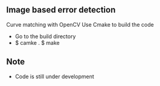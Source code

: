 ## Image based error detection
Curve matching with OpenCV
Use Cmake to build the code
* Go to the build directory
* $ camke .
  $ make
## Note
* Code is still under development

